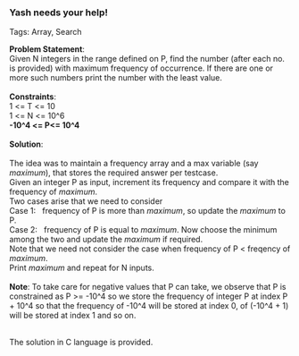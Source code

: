 <h3>Yash needs your help!</h3>
<p>
  Tags: Array, Search
</p>

<p>
<b>Problem Statement</b>:<br />
Given N integers in the range defined on P, find the number (after each no. is provided) with maximum frequency of occurrence. If there are one or more such numbers print the number with the least value.
  <br /><br />
<b>Constraints</b>: <br />1 <= T <= 10<br />1 <= N <= 10^6<br /> <b>-10^4 <= P<= 10^4</b>
<br /><br />
<b>Solution</b>:<br />
  <br />
  The idea was to maintain a frequency array and a max variable (say <i>maximum</i>), that stores the required answer per testcase.<br />
 Given an integer P as input, increment its frequency and compare it with the frequency of <i>maximum</i>.<br />
 Two cases arise that we need to consider<br />
 Case 1:&nbsp;&nbsp; frequency of P is more than <i>maximum</i>, so update the <i>maximum</i> to P.<br/>
 Case 2:&nbsp;&nbsp; frequency of P is equal to <i>maximum</i>. Now choose the minimum among the two and update the <i>maximum</i> if required.<br />
  Note that we need not consider the case when frequency of P &lt; freqency of <i>maximum</i>.<br />
  Print <i>maximum</i> and repeat for N inputs.<br /><br />
  <b>Note</b>: To take care for negative values that P can take, we observe that P is constrained as P >= -10^4 so we store the frequency of integer P at index P + 10^4 so that the frequency of -10^4 will be stored at index 0, of (-10^4 + 1) will be stored at index 1 and so on.
</p>
<br />
The solution in C language is provided.
<br />
